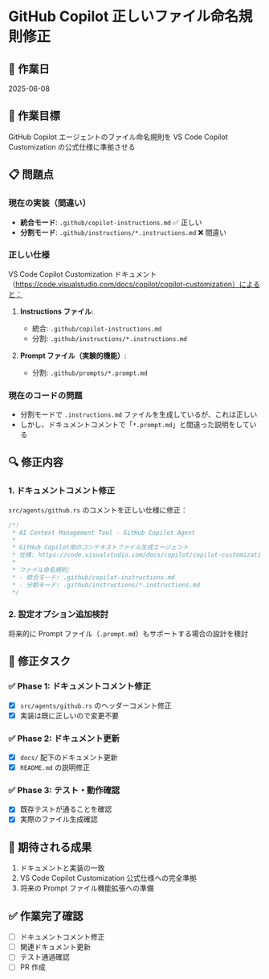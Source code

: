 # GitHub Copilot 正しいファイル命名規則修正

## 📅 作業日
2025-06-08

## 🎯 作業目標
GitHub Copilot エージェントのファイル命名規則を VS Code Copilot Customization の公式仕様に準拠させる

## 📋 問題点

### 現在の実装（間違い）
- **統合モード**: `.github/copilot-instructions.md` ✅ 正しい
- **分割モード**: `.github/instructions/*.instructions.md` ❌ 間違い

### 正しい仕様
VS Code Copilot Customization ドキュメント（https://code.visualstudio.com/docs/copilot/copilot-customization）によると：

1. **Instructions ファイル**:
   - 統合: `.github/copilot-instructions.md`
   - 分割: `.github/instructions/*.instructions.md` 

2. **Prompt ファイル（実験的機能）**:
   - 分割: `.github/prompts/*.prompt.md`

### 現在のコードの問題
- 分割モードで `.instructions.md` ファイルを生成しているが、これは正しい
- しかし、ドキュメントコメントで「`*.prompt.md`」と間違った説明をしている

## 🔍 修正内容

### 1. ドキュメントコメント修正
`src/agents/github.rs` のコメントを正しい仕様に修正：

```rust
/*!
 * AI Context Management Tool - GitHub Copilot Agent
 *
 * GitHub Copilot用のコンテキストファイル生成エージェント
 * 仕様: https://code.visualstudio.com/docs/copilot/copilot-customization
 *
 * ファイル命名規則:
 * - 統合モード: .github/copilot-instructions.md
 * - 分割モード: .github/instructions/*.instructions.md
 */
```

### 2. 設定オプション追加検討
将来的に Prompt ファイル（`.prompt.md`）もサポートする場合の設計を検討

## 📝 修正タスク

### ✅ Phase 1: ドキュメントコメント修正
- [x] `src/agents/github.rs` のヘッダーコメント修正
- [x] 実装は既に正しいので変更不要

### ✅ Phase 2: ドキュメント更新
- [x] `docs/` 配下のドキュメント更新
- [x] `README.md` の説明修正

### ✅ Phase 3: テスト・動作確認
- [x] 既存テストが通ることを確認
- [x] 実際のファイル生成確認

## 🎯 期待される成果

1. ドキュメントと実装の一致
2. VS Code Copilot Customization 公式仕様への完全準拠
3. 将来の Prompt ファイル機能拡張への準備

## ✅ 作業完了確認

- [ ] ドキュメントコメント修正
- [ ] 関連ドキュメント更新
- [ ] テスト通過確認
- [ ] PR 作成
